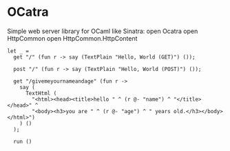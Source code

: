 OCatra
========

Simple web server library for OCaml like Sinatra:
    open Ocatra
    open HttpCommon
    open HttpCommon.HttpContent

    let _ =
      get "/" (fun r -> say (TextPlain "Hello, World (GET)") ());

      post "/" (fun r -> say (TextPlain "Hello, World (POST)") ());

      get "/givemeyournameandage" (fun r ->
        say (
          TextHtml (
            "<html><head><title>hello " ^ (r @- "name") ^ "</title></head>" ^
            "<body><h3>you are " ^ (r @- "age") ^ " years old.</h3></body></html>")
        ) ()
      );

      run ()

